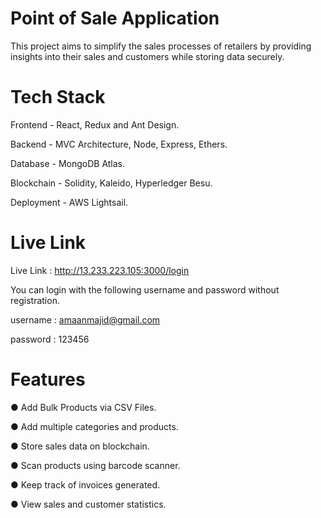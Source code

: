 # Point of Sale Application

This project aims to simplify the sales processes of retailers by providing insights into their sales and customers while storing data securely.
# Tech Stack
Frontend - React, Redux and Ant Design.

Backend - MVC Architecture, Node, Express, Ethers.

Database - MongoDB Atlas.

Blockchain - Solidity, Kaleido, Hyperledger Besu.

Deployment - AWS Lightsail.
# Live Link
Live Link : http://13.233.223.105:3000/login

You can login with the following username and password without registration.

username : amaanmajid@gmail.com

password : 123456
# Features
● Add Bulk Products via CSV Files.

● Add multiple categories and products.

● Store sales data on blockchain.

● Scan products using barcode scanner.

● Keep track of invoices generated.

● View sales and customer statistics.


